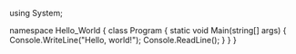 using System;

namespace Hello_World
{
    class Program
    {
        static void Main(string[] args)
        {
            Console.WriteLine("Hello, world!");
            Console.ReadLine();
        }
    }
}
